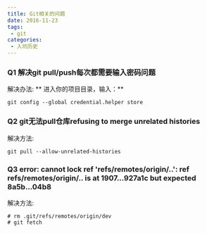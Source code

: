 ```yaml
---
title: Git相关的问题
date: 2016-11-23
tags:
 - git
categories:
 - 入坑历史
---
```


### Q1 解决git pull/push每次都需要输入密码问题

解决办法:
** 进入你的项目目录，输入：**
``` 
git config --global credential.helper store
```


### Q2 git无法pull仓库refusing to merge unrelated histories

解决方法:
```
git pull --allow-unrelated-histories
```


### Q3  error: cannot lock ref 'refs/remotes/origin/..': ref refs/remotes/origin/.. is at 1907...927a1c but expected 8a5b...04b8

解决方法:
``` 
# rm .git/refs/remotes/origin/dev
# git fetch

```